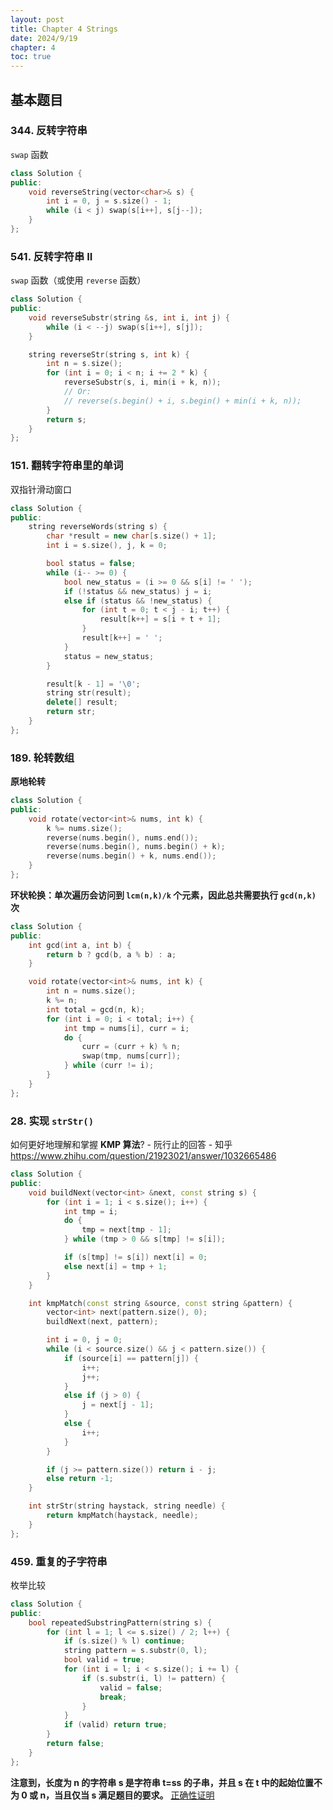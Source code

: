 ```yaml
---
layout: post
title: Chapter 4 Strings
date: 2024/9/19
chapter: 4
toc: true
---
```


## 基本题目

### 344. 反转字符串

`swap` 函数

```cpp
class Solution {
public:
    void reverseString(vector<char>& s) {
        int i = 0, j = s.size() - 1;
        while (i < j) swap(s[i++], s[j--]);
    }
};
```

### 541. 反转字符串 II

`swap` 函数（或使用 `reverse` 函数）

```cpp
class Solution {
public:
    void reverseSubstr(string &s, int i, int j) {
        while (i < --j) swap(s[i++], s[j]);
    }

    string reverseStr(string s, int k) {
        int n = s.size();
        for (int i = 0; i < n; i += 2 * k) {
            reverseSubstr(s, i, min(i + k, n));
            // Or:
            // reverse(s.begin() + i, s.begin() + min(i + k, n));
        }
        return s;
    }
};
```

### 151. 翻转字符串里的单词

双指针滑动窗口

```cpp
class Solution {
public:
    string reverseWords(string s) {
        char *result = new char[s.size() + 1];
        int i = s.size(), j, k = 0;

        bool status = false;
        while (i-- >= 0) {
            bool new_status = (i >= 0 && s[i] != ' ');
            if (!status && new_status) j = i;
            else if (status && !new_status) {
                for (int t = 0; t < j - i; t++) {
                    result[k++] = s[i + t + 1];
                }
                result[k++] = ' ';
            }
            status = new_status;
        }

        result[k - 1] = '\0';
        string str(result);
        delete[] result;
        return str;
    }
};
```

### 189. 轮转数组

**原地轮转**

```cpp
class Solution {
public:
    void rotate(vector<int>& nums, int k) {
        k %= nums.size();
        reverse(nums.begin(), nums.end());
        reverse(nums.begin(), nums.begin() + k);
        reverse(nums.begin() + k, nums.end());
    }
};
```

**环状轮换：单次遍历会访问到 `lcm(n,k)/k` 个元素，因此总共需要执行 `gcd(n,k)` 次**

```cpp
class Solution {
public:
    int gcd(int a, int b) {
        return b ? gcd(b, a % b) : a;
    }

    void rotate(vector<int>& nums, int k) {
        int n = nums.size();
        k %= n;
        int total = gcd(n, k);
        for (int i = 0; i < total; i++) {
            int tmp = nums[i], curr = i;
            do {
                curr = (curr + k) % n;
                swap(tmp, nums[curr]);
            } while (curr != i);
        }
    }
};
```

### 28. 实现 `strStr()`

如何更好地理解和掌握 **KMP 算法**? - 阮行止的回答 - 知乎
https://www.zhihu.com/question/21923021/answer/1032665486

```cpp
class Solution {
public:
    void buildNext(vector<int> &next, const string s) {
        for (int i = 1; i < s.size(); i++) {
            int tmp = i;
            do {
                tmp = next[tmp - 1];
            } while (tmp > 0 && s[tmp] != s[i]);

            if (s[tmp] != s[i]) next[i] = 0;
            else next[i] = tmp + 1;
        }
    }

    int kmpMatch(const string &source, const string &pattern) {
        vector<int> next(pattern.size(), 0);
        buildNext(next, pattern);

        int i = 0, j = 0;
        while (i < source.size() && j < pattern.size()) {
            if (source[i] == pattern[j]) {
                i++;
                j++;
            }
            else if (j > 0) {
                j = next[j - 1];
            }
            else {
                i++;
            }
        }

        if (j >= pattern.size()) return i - j;
        else return -1;
    }

    int strStr(string haystack, string needle) {
        return kmpMatch(haystack, needle);
    }
};
```

### 459. 重复的子字符串

枚举比较

```cpp
class Solution {
public:
    bool repeatedSubstringPattern(string s) {
        for (int l = 1; l <= s.size() / 2; l++) {
            if (s.size() % l) continue;
            string pattern = s.substr(0, l);
            bool valid = true;
            for (int i = l; i < s.size(); i += l) {
                if (s.substr(i, l) != pattern) {
                    valid = false;
                    break;
                }
            }
            if (valid) return true;
        }
        return false;
    }
};
```

**注意到，长度为 n 的字符串 s 是字符串 t=ss 的子串，并且 s 在 t 中的起始位置不为 0 或 n，当且仅当 s 满足题目的要求。** [正确性证明](https://leetcode.cn/problems/repeated-substring-pattern/solutions/386481/zhong-fu-de-zi-zi-fu-chuan-by-leetcode-solution/)

